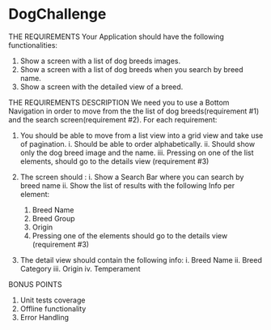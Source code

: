# DogChallenge

THE REQUIREMENTS
Your Application should have the following functionalities:
1. Show a screen with a list of dog breeds images.
2. Show a screen with a list of dog breeds when you search by breed name.
3. Show a screen with the detailed view of a breed.

THE REQUIREMENTS DESCRIPTION
We need you to use a Bottom Navigation in order to move from the the list of dog
breeds(requirement #1) and the search screen(requirement #2).
For each requirement:
1. You should be able to move from a list view into a grid view and take use of pagination.
  i. Should be able to order alphabetically.
  ii. Should show only the dog breed image and the name.
  iii. Pressing on one of the list elements, should go to the details view (requirement #3)
  
2. The screen should :
  i. Show a Search Bar where you can search by breed name
  ii. Show the list of results with the following Info per element:
    1. Breed Name
    2. Breed Group
    3. Origin
    4. Pressing one of the elements should go to the details view (requirement #3)
    
3. The detail view should contain the following info:
  i. Breed Name
  ii. Breed Category
  iii. Origin
  iv. Temperament

BONUS POINTS
1. Unit tests coverage
2. Offline functionality
3. Error Handling
